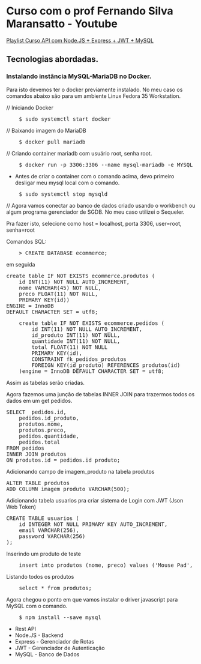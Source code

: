 <h1>Curso com o prof Fernando Silva Maransatto - Youtube</h1>

<a target='_blank' href='https://www.youtube.com/watch?v=642J5YzLXDk&list=PLWgD0gfm500EMEDPyb3Orb28i7HK5_DkR&index=1'>Playlist Curso API com Node.JS + Express + JWT + MySQL</a>

<h2>Tecnologias abordadas.</h2>

<h3>Instalando instância MySQL-MariaDB no Docker.</h3>

<p>Para isto devemos ter o docker previamente instalado. No meu caso os comandos abaixo são para um ambiente Linux Fedora 35 Workstation.</p>

// Iniciando Docker

<pre>
    $ sudo systemctl start docker
</pre>

// Baixando imagem do MariaDB

<pre>
    $ docker pull mariadb
</pre>

// Criando container mariadb com usuário root, senha root.

<pre>
    $ docker run -p 3306:3306 --name mysql-mariadb -e MYSQL_ROOT_PASSWORD=root -d mariadb
</pre>

- Antes de criar o container com o comando acima, devo primeiro desligar meu mysql local com o comando.

<pre>
    $ sudo systemctl stop mysqld
</pre>

// Agora vamos conectar ao banco de dados criado usando o workbench ou algum programa gerenciador de SGDB. No meu caso utilizei o Sequeler.

Pra fazer isto, selecione como host = localhost, porta 3306, user=root, senha=root

Comandos SQL:

<pre>
    > CREATE DATABASE ecommerce;
</pre>


em seguida

<pre>
create table IF NOT EXISTS ecommerce.produtos (
	id INT(11) NOT NULL AUTO_INCREMENT,
	nome VARCHAR(45) NOT NULL,
	preco FLOAT(11) NOT NULL,
	PRIMARY KEY(id))
ENGINE = InnoDB 
DEFAULT CHARACTER SET = utf8;
</pre>
<pre>
    create table IF NOT EXISTS ecommerce.pedidos (
    	id INT(11) NOT NULL AUTO_INCREMENT,
    	id_produto INT(11) NOT NULL,
    	quantidade INT(11) NOT NULL,
        total FLOAT(11) NOT NULL
    	PRIMARY KEY(id),
    	CONSTRAINT fk_pedidos_produtos
    	FOREIGN KEY(id_produto) REFERENCES produtos(id)
    )engine = InnoDB DEFAULT CHARACTER SET = utf8;
</pre>
Assim as tabelas serão criadas.


Agora fazemos uma junção de tabelas INNER JOIN para trazermos todos os dados 
em um get pedidos.
<pre>
SELECT 	pedidos.id,
	pedidos.id_produto,
	produtos.nome,
	produtos.preco,
	pedidos.quantidade,
	pedidos.total
FROM pedidos
INNER JOIN produtos
ON produtos.id = pedidos.id_produto;
</pre>

Adicionando campo de imagem_produto na tabela produtos
<pre>
ALTER TABLE produtos
ADD COLUMN imagem_produto VARCHAR(500);
</pre>

Adicionando tabela usuarios pra criar sistema de Login com JWT (Json Web Token)

<pre>
CREATE TABLE usuarios (
    id INTEGER NOT NULL PRIMARY KEY AUTO_INCREMENT,
    email VARCHAR(256),
    password VARCHAR(256)
);
</pre>

Inserindo um produto de teste

<pre>
    insert into produtos (nome, preco) values ('Mouse Pad', 19.90);
</pre>

Listando todos os produtos

<pre>
    select * from produtos;
</pre>

Agora chegou o ponto em que vamos instalar o driver javascript para MySQL com o comando.

<pre>
    $ npm install --save mysql 
</pre>



<ul>
    <li>Rest API</li>
    <li>Node.JS - Backend</li>
    <li>Express - Gerenciador de Rotas</li>
    <li>JWT - Gerenciador de Autenticação</li>
    <li>MySQL - Banco de Dados</li>
</ul>
